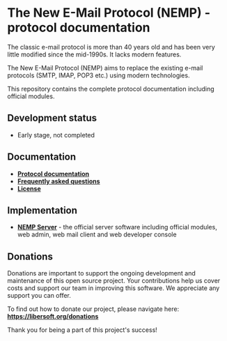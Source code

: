 # The New E-Mail Protocol (NEMP) - protocol documentation

The classic e-mail protocol is more than 40 years old and has been very little modified since the mid-1990s. It lacks modern features.

The New E-Mail Protocol (NEMP) aims to replace the existing e-mail protocols (SMTP, IMAP, POP3 etc.) using modern technologies.

This repository contains the complete protocol documentation including official modules.

## Development status

- Early stage, not completed

## Documentation

- [**Protocol documentation**](./PROTOCOL.md)
- [**Frequently asked questions**](./FAQ.md)
- [**License**](./LICENSE)

## Implementation

- [**NEMP Server**](https://github.com/libersoft-org/nemp-server/) - the official server software including official modules, web admin, web mail client and web developer console

## Donations

Donations are important to support the ongoing development and maintenance of this open source project. Your contributions help us cover costs and support our team in improving this software. We appreciate any support you can offer.

To find out how to donate our project, please navigate here: **https://libersoft.org/donations**

Thank you for being a part of this project's success!
